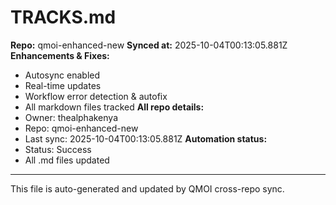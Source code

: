# TRACKS.md

**Repo:** qmoi-enhanced-new
**Synced at:** 2025-10-04T00:13:05.881Z
**Enhancements & Fixes:**
- Autosync enabled
- Real-time updates
- Workflow error detection & autofix
- All markdown files tracked
**All repo details:**
- Owner: thealphakenya
- Repo: qmoi-enhanced-new
- Last sync: 2025-10-04T00:13:05.881Z
**Automation status:**
- Status: Success
- All .md files updated
---
This file is auto-generated and updated by QMOI cross-repo sync.
